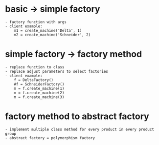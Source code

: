 # basic -> simple factory

    - factory function with args
    - client example:
        m1 = create_machine('Delta', 1)
        m2 = create_machine('Schneider', 2)


# simple factory -> factory method

    - replace function to class
    - replace adjust parameters to select factories
    - client example:
        f = DeltaFactory()
        #f = SchneiderFactory()
        m = f.create_machine(1)
        m = f.create_machine(2)
        m = f.create_machine(3)


# factory method to abstract factory
    
    - implement multiple class method for every product in every product group
    - abstract factory = polymorphism factory



